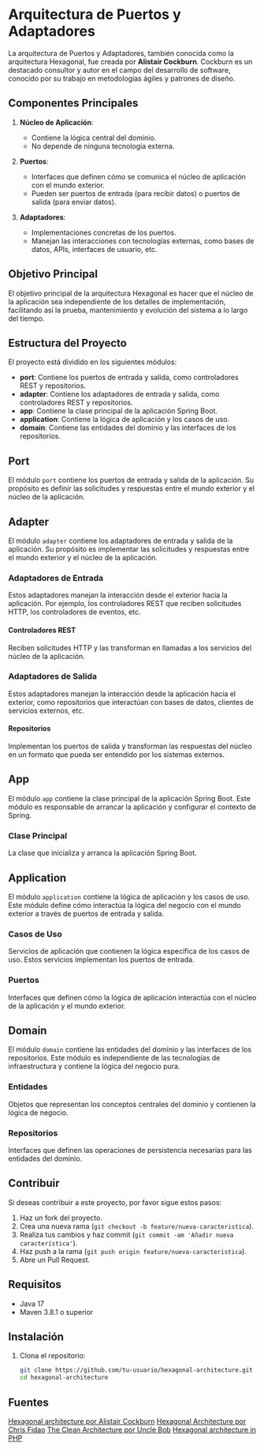 # Arquitectura de Puertos y Adaptadores

La arquitectura de Puertos y Adaptadores, también conocida como la arquitectura Hexagonal, fue creada por **Alistair Cockburn**. Cockburn es un destacado consultor y autor en el campo del desarrollo de software, conocido por su trabajo en metodologías ágiles y patrones de diseño.

## Componentes Principales

1. **Núcleo de Aplicación**:
   - Contiene la lógica central del dominio.
   - No depende de ninguna tecnología externa.

2. **Puertos**:
   - Interfaces que definen cómo se comunica el núcleo de aplicación con el mundo exterior.
   - Pueden ser puertos de entrada (para recibir datos) o puertos de salida (para enviar datos).

3. **Adaptadores**:
   - Implementaciones concretas de los puertos.
   - Manejan las interacciones con tecnologías externas, como bases de datos, APIs, interfaces de usuario, etc.

## Objetivo Principal

El objetivo principal de la arquitectura Hexagonal es hacer que el núcleo de la aplicación sea independiente de los detalles de implementación, facilitando así la prueba, mantenimiento y evolución del sistema a lo largo del tiempo.


## Estructura del Proyecto

El proyecto está dividido en los siguientes módulos:

- **port**: Contiene los puertos de entrada y salida, como controladores REST y repositorios.
- **adapter**: Contiene los adaptadores de entrada y salida, como controladores REST y repositorios.
- **app**: Contiene la clase principal de la aplicación Spring Boot.
- **application**: Contiene la lógica de aplicación y los casos de uso.
- **domain**: Contiene las entidades del dominio y las interfaces de los repositorios.

## Port

El módulo `port` contiene los puertos de entrada y salida de la aplicación. Su propósito es definir las solicitudes y respuestas entre el mundo exterior y el núcleo de la aplicación.

## Adapter

El módulo `adapter` contiene los adaptadores de entrada y salida de la aplicación. Su propósito es implementar las solicitudes y respuestas entre el mundo exterior y el núcleo de la aplicación.

### Adaptadores de Entrada

Estos adaptadores manejan la interacción desde el exterior hacia la aplicación. Por ejemplo, los controladores REST que reciben solicitudes HTTP, los controladores de eventos, etc.

#### Controladores REST

Reciben solicitudes HTTP y las transforman en llamadas a los servicios del núcleo de la aplicación.

### Adaptadores de Salida

Estos adaptadores manejan la interacción desde la aplicación hacia el exterior, como repositorios que interactúan con bases de datos, clientes de servicios externos, etc.

#### Repositorios

Implementan los puertos de salida y transforman las respuestas del núcleo en un formato que pueda ser entendido por los sistemas externos.

## App

El módulo `app` contiene la clase principal de la aplicación Spring Boot. Este módulo es responsable de arrancar la aplicación y configurar el contexto de Spring.

### Clase Principal

La clase que inicializa y arranca la aplicación Spring Boot.

## Application

El módulo `application` contiene la lógica de aplicación y los casos de uso. Este módulo define cómo interactúa la lógica del negocio con el mundo exterior a través de puertos de entrada y salida.

### Casos de Uso

Servicios de aplicación que contienen la lógica específica de los casos de uso. Estos servicios implementan los puertos de entrada.

### Puertos

Interfaces que definen cómo la lógica de aplicación interactúa con el núcleo de la aplicación y el mundo exterior.

## Domain

El módulo `domain` contiene las entidades del dominio y las interfaces de los repositorios. Este módulo es independiente de las tecnologías de infraestructura y contiene la lógica del negocio pura.

### Entidades

Objetos que representan los conceptos centrales del dominio y contienen la lógica de negocio.

### Repositorios

Interfaces que definen las operaciones de persistencia necesarias para las entidades del dominio.

## Contribuir

Si deseas contribuir a este proyecto, por favor sigue estos pasos:

1. Haz un fork del proyecto.
2. Crea una nueva rama (`git checkout -b feature/nueva-caracteristica`).
3. Realiza tus cambios y haz commit (`git commit -am 'Añadir nueva característica'`).
4. Haz push a la rama (`git push origin feature/nueva-caracteristica`).
5. Abre un Pull Request.

## Requisitos

- Java 17
- Maven 3.8.1 o superior

## Instalación

1. Clona el repositorio:
   ```bash
   git clone https://github.com/tu-usuario/hexagonal-architecture.git
   cd hexagonal-architecture
   
## Fuentes
[Hexagonal architecture por Alistair Cockburn](http://alistair.cockburn.us/Hexagonal+architecture)
[Hexagonal Architecture por Chris Fidao](http://fideloper.com/hexagonal-architecture)
[The Clean Architecture por Uncle Bob](https://8thlight.com/blog/uncle-bob/2012/08/13/the-clean-architecture.html)
[Hexagonal architecture in PHP](https://es.slideshare.net/profpv/hexagonal-architecture-in-php)